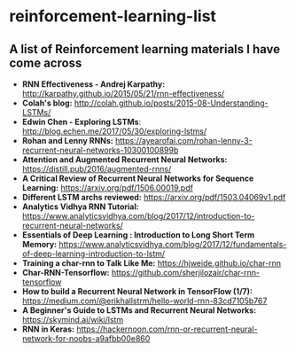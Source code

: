 # reinforcement-learning-list
## A list of Reinforcement learning materials I have come across
* **RNN Effectiveness - Andrej Karpathy:** http://karpathy.github.io/2015/05/21/rnn-effectiveness/
* **Colah's blog:** http://colah.github.io/posts/2015-08-Understanding-LSTMs/
* **Edwin Chen - Exploring LSTMs**: http://blog.echen.me/2017/05/30/exploring-lstms/
* **Rohan and Lenny RNNs:** https://ayearofai.com/rohan-lenny-3-recurrent-neural-networks-10300100899b
* **Attention and Augmented Recurrent Neural Networks:** https://distill.pub/2016/augmented-rnns/
* **A Critical Review of Recurrent Neural Networks for Sequence Learning:** https://arxiv.org/pdf/1506.00019.pdf
* **Different LSTM archs reviewed:** https://arxiv.org/pdf/1503.04069v1.pdf
* **Analytics Vidhya RNN Tutorial:** https://www.analyticsvidhya.com/blog/2017/12/introduction-to-recurrent-neural-networks/
* **Essentials of Deep Learning : Introduction to Long Short Term Memory:** https://www.analyticsvidhya.com/blog/2017/12/fundamentals-of-deep-learning-introduction-to-lstm/
* **Training a char-rnn to Talk Like Me:** https://hjweide.github.io/char-rnn
* **Char-RNN-Tensorflow:** https://github.com/sherjilozair/char-rnn-tensorflow
* **How to build a Recurrent Neural Network in TensorFlow (1/7):**   https://medium.com/@erikhallstrm/hello-world-rnn-83cd7105b767
* **A Beginner's Guide to LSTMs and Recurrent Neural Networks:** https://skymind.ai/wiki/lstm
* **RNN in Keras:** https://hackernoon.com/rnn-or-recurrent-neural-network-for-noobs-a9afbb00e860
